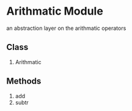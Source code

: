 # Arithmatic Module
<span>an abstraction layer on the arithmatic operators</span>
## Class
1. Arithmatic
## Methods
1. add
1. subtr
